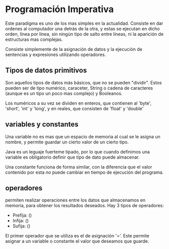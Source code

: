 # Programación Imperativa

Este paradigma es uno de los mas simples en la actualidad. Consiste en dar ordenes al computador una detrás de la otra, y estas se ejecutan en dicho orden, línea por línea, sin ningún tipo de salto entre líneas, ni la aparición de estructuras mas complejas.

Consiste simplemente de la asignación de datos y la ejecución de sentencias y expresiones utilizando operadores.

## Tipos de datos primitivos

Son aquellos tipos de datos más básicos, que no se pueden "dividir". Estos pueden ser de tipo numérico, caraceter, String o cadena de caracteres (aunque es un tipo un poco mas complejo) y Booleanos. 

Los numéricos a su vez se dividen en enteros, que contienen al 'byte', 'short', 'int' y 'long', y en reales, que consisten de 'float' y 'double'

## variables y constantes

Una variable no es mas que un espacio de memoria al cual se le asigna un nombre, y permite guardar un cierto valor de un cierto tipo. 

Java es un leguaje fuerteme tipado, por lo que cuando definimos una variable es obligatorio definir que tipo de dato puede almacenar. 

Una constante funciona de forma similar, con la diferencia que el valor contenido por esta *no* puede cambiar en tiempo de ejecución del programa.

## operadores

permiten realizar operaciones entre los datos que almacenamos en memoria, para obtener los resultados deseados. Hay 3 tipos de operadores:

- Prefija: (<operador><expresion>)
- Infija: (<expresion><operador><expresion>)
- Sufija: (<expresion><operador>)

El primer operador que se utiliza es el de asignación '='. Este permite asignar a un variable o constante el valor que deseamos que guarde.

